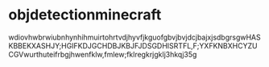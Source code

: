 # objdetectionminecraft
wdiovhwbrwiubnhynhihmuirtohrtvdjhyvfjkguofgbvjbvjdcjbajxjsdbgrsgwHASKBBEKXASHJY;HGIFKDJGCHDBJKBJFJDSGDHISRTFL,F;YXFKNBXHCYZUCGVwurthuteifrbgjhwenfklw,fmlew;fklregkrjgklj3hkqj35g
